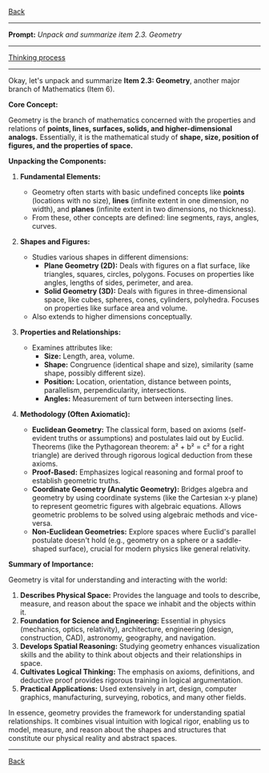 [Back](../README.md)

---

**Prompt:** *Unpack and summarize item 2.3. Geometry*

---

[Thinking process](thoughts.md)

---

Okay, let's unpack and summarize **Item 2.3: Geometry**, another major branch of Mathematics (Item 6).

**Core Concept:**

Geometry is the branch of mathematics concerned with the properties and relations of **points, lines, surfaces, solids, and higher-dimensional analogs.** Essentially, it is the mathematical study of **shape, size, position of figures, and the properties of space.**

**Unpacking the Components:**

1.  **Fundamental Elements:**
    *   Geometry often starts with basic undefined concepts like **points** (locations with no size), **lines** (infinite extent in one dimension, no width), and **planes** (infinite extent in two dimensions, no thickness).
    *   From these, other concepts are defined: line segments, rays, angles, curves.

2.  **Shapes and Figures:**
    *   Studies various shapes in different dimensions:
        *   **Plane Geometry (2D):** Deals with figures on a flat surface, like triangles, squares, circles, polygons. Focuses on properties like angles, lengths of sides, perimeter, and area.
        *   **Solid Geometry (3D):** Deals with figures in three-dimensional space, like cubes, spheres, cones, cylinders, polyhedra. Focuses on properties like surface area and volume.
    *   Also extends to higher dimensions conceptually.

3.  **Properties and Relationships:**
    *   Examines attributes like:
        *   **Size:** Length, area, volume.
        *   **Shape:** Congruence (identical shape and size), similarity (same shape, possibly different size).
        *   **Position:** Location, orientation, distance between points, parallelism, perpendicularity, intersections.
        *   **Angles:** Measurement of turn between intersecting lines.

4.  **Methodology (Often Axiomatic):**
    *   **Euclidean Geometry:** The classical form, based on axioms (self-evident truths or assumptions) and postulates laid out by Euclid. Theorems (like the Pythagorean theorem: a² + b² = c² for a right triangle) are derived through rigorous logical deduction from these axioms.
    *   **Proof-Based:** Emphasizes logical reasoning and formal proof to establish geometric truths.
    *   **Coordinate Geometry (Analytic Geometry):** Bridges algebra and geometry by using coordinate systems (like the Cartesian x-y plane) to represent geometric figures with algebraic equations. Allows geometric problems to be solved using algebraic methods and vice-versa.
    *   **Non-Euclidean Geometries:** Explore spaces where Euclid's parallel postulate doesn't hold (e.g., geometry on a sphere or a saddle-shaped surface), crucial for modern physics like general relativity.

**Summary of Importance:**

Geometry is vital for understanding and interacting with the world:

1.  **Describes Physical Space:** Provides the language and tools to describe, measure, and reason about the space we inhabit and the objects within it.
2.  **Foundation for Science and Engineering:** Essential in physics (mechanics, optics, relativity), architecture, engineering (design, construction, CAD), astronomy, geography, and navigation.
3.  **Develops Spatial Reasoning:** Studying geometry enhances visualization skills and the ability to think about objects and their relationships in space.
4.  **Cultivates Logical Thinking:** The emphasis on axioms, definitions, and deductive proof provides rigorous training in logical argumentation.
5.  **Practical Applications:** Used extensively in art, design, computer graphics, manufacturing, surveying, robotics, and many other fields.

In essence, geometry provides the framework for understanding spatial relationships. It combines visual intuition with logical rigor, enabling us to model, measure, and reason about the shapes and structures that constitute our physical reality and abstract spaces.

---

[Back](../README.md)
